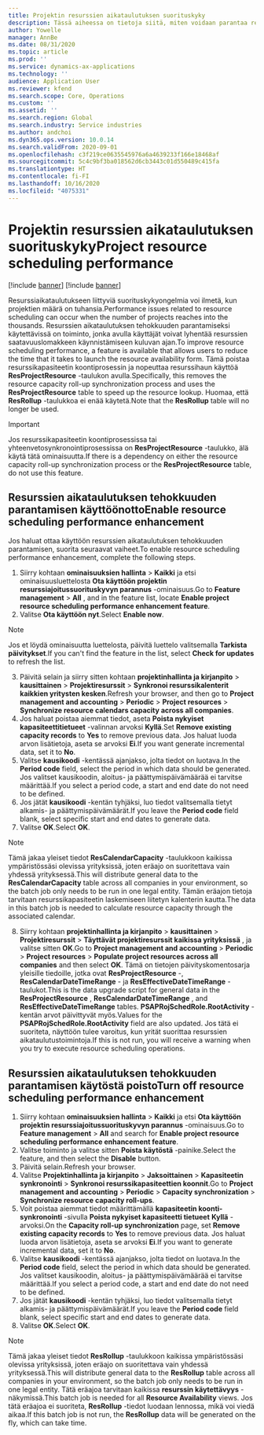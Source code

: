 ```yaml
---
title: Projektin resurssien aikataulutuksen suorituskyky
description: Tässä aiheessa on tietoja siitä, miten voidaan parantaa resurssien aikatauluttamisen tehokkuutta useissa projekteissa.
author: Yowelle
manager: AnnBe
ms.date: 08/31/2020
ms.topic: article
ms.prod: ''
ms.service: dynamics-ax-applications
ms.technology: ''
audience: Application User
ms.reviewer: kfend
ms.search.scope: Core, Operations
ms.custom: ''
ms.assetid: ''
ms.search.region: Global
ms.search.industry: Service industries
ms.author: andchoi
ms.dyn365.ops.version: 10.0.14
ms.search.validFrom: 2020-09-01
ms.openlocfilehash: c3f219ce0635545976a6a4639233f166e18468af
ms.sourcegitcommit: 5c4c9bf3ba018562d6cb3443c01d550489c415fa
ms.translationtype: HT
ms.contentlocale: fi-FI
ms.lasthandoff: 10/16/2020
ms.locfileid: "4075331"
---
```

# <a name="project-resource-scheduling-performance"></a><span data-ttu-id="20f45-103">Projektin resurssien aikataulutuksen suorituskyky</span><span class="sxs-lookup"><span data-stu-id="20f45-103">Project resource scheduling performance</span></span>

[!include [banner](../includes/banner.md)]
[!include [banner](../includes/preview-banner.md)]


<span data-ttu-id="20f45-104">Resurssiaikataulutukseen liittyviä suorituskykyongelmia voi ilmetä, kun projektien määrä on tuhansia.</span><span class="sxs-lookup"><span data-stu-id="20f45-104">Performance issues related to resource scheduling can occur when the number of projects reaches into the thousands.</span></span> <span data-ttu-id="20f45-105">Resurssien aikataulutuksen tehokkuuden parantamiseksi käytettävissä on toiminto, jonka avulla käyttäjät voivat lyhentää resurssien saatavuuslomakkeen käynnistämiseen kuluvan ajan.</span><span class="sxs-lookup"><span data-stu-id="20f45-105">To improve resource scheduling performance, a feature is available that allows users to reduce the time that it takes to launch the resource availability form.</span></span> <span data-ttu-id="20f45-106">Tämä poistaa resurssikapasiteetin koontiprosessin ja nopeuttaa resurssihaun käyttöä **ResProjectResource** -taulukon avulla.</span><span class="sxs-lookup"><span data-stu-id="20f45-106">Specifically, this removes the resource capacity roll-up synchronization process and uses the **ResProjectResource** table to speed up the resource lookup.</span></span> <span data-ttu-id="20f45-107">Huomaa, että **ResRollup** -taulukkoa ei enää käytetä.</span><span class="sxs-lookup"><span data-stu-id="20f45-107">Note that the **ResRollup** table will no longer be used.</span></span>

> [!IMPORTANT]
> <span data-ttu-id="20f45-108">Jos resurssikapasiteetin koontiprosessissa tai yhteenvetosynkronointiprosessissa on **ResProjectResource** -taulukko, älä käytä tätä ominaisuutta.</span><span class="sxs-lookup"><span data-stu-id="20f45-108">If there is a dependency on either the resource capacity roll-up synchronization process or the **ResProjectResource** table, do not use this feature.</span></span>

## <a name="enable-resource-scheduling-performance-enhancement"></a><span data-ttu-id="20f45-109">Resurssien aikataulutuksen tehokkuuden parantamisen käyttöönotto</span><span class="sxs-lookup"><span data-stu-id="20f45-109">Enable resource scheduling performance enhancement</span></span>
<span data-ttu-id="20f45-110">Jos haluat ottaa käyttöön resurssien aikataulutuksen tehokkuuden parantamisen, suorita seuraavat vaiheet.</span><span class="sxs-lookup"><span data-stu-id="20f45-110">To enable resource scheduling performance enhancement, complete the following steps.</span></span>

1. <span data-ttu-id="20f45-111">Siirry kohtaan **ominaisuuksien hallinta** > **Kaikki** ja etsi ominaisuusluettelosta **Ota käyttöön projektin resurssiajoitussuorituskyvyn parannus** -ominaisuus.</span><span class="sxs-lookup"><span data-stu-id="20f45-111">Go to **Feature management** > **All** , and in the feature list, locate **Enable project resource scheduling performance enhancement feature**.</span></span>
2. <span data-ttu-id="20f45-112">Valitse **Ota käyttöön nyt**.</span><span class="sxs-lookup"><span data-stu-id="20f45-112">Select **Enable now**.</span></span>

> [!NOTE]
> <span data-ttu-id="20f45-113">Jos et löydä ominaisuutta luettelosta, päivitä luettelo valitsemalla **Tarkista päivitykset**.</span><span class="sxs-lookup"><span data-stu-id="20f45-113">If you can't find the feature in the list, select **Check for updates** to refresh the list.</span></span>

3. <span data-ttu-id="20f45-114">Päivitä selain ja siirry sitten kohtaan **projektinhallinta ja kirjanpito** > **kausittainen** > **Projektiresurssit** > **Synkronoi resurssikalenterit kaikkien yritysten kesken**.</span><span class="sxs-lookup"><span data-stu-id="20f45-114">Refresh your browser, and then go to **Project management and accounting** > **Periodic** > **Project resources** > **Synchronize resource calendars capacity across all companies**.</span></span>
4. <span data-ttu-id="20f45-115">Jos haluat poistaa aiemmat tiedot, aseta **Poista nykyiset kapasiteettitietueet** -valinnan arvoksi **Kyllä**.</span><span class="sxs-lookup"><span data-stu-id="20f45-115">Set **Remove existing capacity records** to **Yes** to remove previous data.</span></span> <span data-ttu-id="20f45-116">Jos haluat luoda arvon lisätietoja, aseta se arvoksi **Ei**.</span><span class="sxs-lookup"><span data-stu-id="20f45-116">If you want generate incremental data, set it to **No**.</span></span>
5. <span data-ttu-id="20f45-117">Valitse **kausikoodi** -kentässä ajanjakso, jolta tiedot on luotava.</span><span class="sxs-lookup"><span data-stu-id="20f45-117">In the **Period code** field, select the period in which data should be generated.</span></span> <span data-ttu-id="20f45-118">Jos valitset kausikoodin, aloitus- ja päättymispäivämäärää ei tarvitse määrittää.</span><span class="sxs-lookup"><span data-stu-id="20f45-118">If you select a period code, a start and end date do not need to be defined.</span></span>
6. <span data-ttu-id="20f45-119">Jos jätät **kausikoodi** -kentän tyhjäksi, luo tiedot valitsemalla tietyt alkamis- ja päättymispäivämäärät.</span><span class="sxs-lookup"><span data-stu-id="20f45-119">If you leave the **Period code** field blank, select specific start and end dates to generate data.</span></span>
7. <span data-ttu-id="20f45-120">Valitse **OK**.</span><span class="sxs-lookup"><span data-stu-id="20f45-120">Select **OK**.</span></span>

 > [!NOTE]
 > <span data-ttu-id="20f45-121">Tämä jakaa yleiset tiedot **ResCalendarCapacity** -taulukkoon kaikissa ympäristössäsi olevissa yrityksissä, joten eräajo on suoritettava vain yhdessä yrityksessä.</span><span class="sxs-lookup"><span data-stu-id="20f45-121">This will distribute general data to the **ResCalendarCapacity** table across all companies in your environment, so the batch job only needs to be run in one legal entity.</span></span> <span data-ttu-id="20f45-122">Tämän eräajon tietoja tarvitaan resurssikapasiteetin laskemiseen liitetyn kalenterin kautta.</span><span class="sxs-lookup"><span data-stu-id="20f45-122">The data in this batch job is needed to calculate resource capacity through the associated calendar.</span></span>

8. <span data-ttu-id="20f45-123">Siirry kohtaan **projektinhallinta ja kirjanpito** > **kausittainen** > **Projektiresurssit** > **Täyttävät projektiresurssit kaikissa yrityksissä** , ja valitse sitten **OK**.</span><span class="sxs-lookup"><span data-stu-id="20f45-123">Go to **Project management and accounting** > **Periodic** > **Project resources** > **Populate project resources across all companies** and then select **OK**.</span></span> <span data-ttu-id="20f45-124">Tämä on tietojen päivityskomentosarja yleisille tiedoille, jotka ovat **ResProjectResource** -, **ResCalendarDateTimeRange** - ja **ResEffectiveDateTimeRange** -taulukot.</span><span class="sxs-lookup"><span data-stu-id="20f45-124">This is the data upgrade script for general data in the **ResProjectResource** , **ResCalendarDateTimeRange** , and **ResEffectiveDateTimeRange** tables.</span></span> <span data-ttu-id="20f45-125">**PSAPRojSchedRole.RootActivity** -kentän arvot päivittyvät myös.</span><span class="sxs-lookup"><span data-stu-id="20f45-125">Values for the **PSAPRojSchedRole.RootActivity** field are also updated.</span></span> <span data-ttu-id="20f45-126">Jos tätä ei suoriteta, näyttöön tulee varoitus, kun yrität suorittaa resurssien aikataulutustoimintoja.</span><span class="sxs-lookup"><span data-stu-id="20f45-126">If this is not run, you will receive a warning when you try to execute resource scheduling operations.</span></span>
 
## <a name="turn-off-resource-scheduling-performance-enhancement"></a><span data-ttu-id="20f45-127">Resurssien aikataulutuksen tehokkuuden parantamisen käytöstä poisto</span><span class="sxs-lookup"><span data-stu-id="20f45-127">Turn off resource scheduling performance enhancement</span></span>

1. <span data-ttu-id="20f45-128">Siirry kohtaan **ominaisuuksien hallinta** > **Kaikki** ja etsi **Ota käyttöön projektin resurssiajoitussuorituskyvyn parannus** -ominaisuus.</span><span class="sxs-lookup"><span data-stu-id="20f45-128">Go to **Feature management** > **All**  and search for **Enable project resource scheduling performance enhancement feature**.</span></span>
2. <span data-ttu-id="20f45-129">Valitse toiminto ja valitse sitten **Poista käytöstä** -painike.</span><span class="sxs-lookup"><span data-stu-id="20f45-129">Select the feature, and then select the **Disable** button.</span></span>
3. <span data-ttu-id="20f45-130">Päivitä selain.</span><span class="sxs-lookup"><span data-stu-id="20f45-130">Refresh your browser.</span></span>
4. <span data-ttu-id="20f45-131">Valitse **Projektinhallinta ja kirjanpito** > **Jaksoittainen** > **Kapasiteetin synkronointi** > **Synkronoi resurssikapasiteettien koonnit**.</span><span class="sxs-lookup"><span data-stu-id="20f45-131">Go to **Project management and accounting** > **Periodic** > **Capacity synchronization** > **Synchronize resource capacity roll-ups**.</span></span>
5. <span data-ttu-id="20f45-132">Voit poistaa aiemmat tiedot määrittämällä **kapasiteetin koonti-synkronointi** -sivulla **Poista nykyiset kapasiteetti tietueet** **Kyllä** -arvoksi.</span><span class="sxs-lookup"><span data-stu-id="20f45-132">On the **Capacity roll-up synchronization** page, set **Remove existing capacity records** to **Yes** to remove previous data.</span></span> <span data-ttu-id="20f45-133">Jos haluat luoda arvon lisätietoja, aseta se arvoksi **Ei**.</span><span class="sxs-lookup"><span data-stu-id="20f45-133">If you want to generate incremental data, set it to **No**.</span></span>
6. <span data-ttu-id="20f45-134">Valitse **kausikoodi** -kentässä ajanjakso, jolta tiedot on luotava.</span><span class="sxs-lookup"><span data-stu-id="20f45-134">In the **Period code** field, select the period in which data should be generated.</span></span> <span data-ttu-id="20f45-135">Jos valitset kausikoodin, aloitus- ja päättymispäivämäärää ei tarvitse määrittää.</span><span class="sxs-lookup"><span data-stu-id="20f45-135">If you select a period code, a start and end date do not need to be defined.</span></span>
7. <span data-ttu-id="20f45-136">Jos jätät **kausikoodi** -kentän tyhjäksi, luo tiedot valitsemalla tietyt alkamis- ja päättymispäivämäärät.</span><span class="sxs-lookup"><span data-stu-id="20f45-136">If you leave the **Period code** field blank, select specific start and end dates to generate data.</span></span>
8. <span data-ttu-id="20f45-137">Valitse **OK**.</span><span class="sxs-lookup"><span data-stu-id="20f45-137">Select **OK**.</span></span>

> [!NOTE]
> <span data-ttu-id="20f45-138">Tämä jakaa yleiset tiedot **ResRollup** -taulukkoon kaikissa ympäristössäsi olevissa yrityksissä, joten eräajo on suoritettava vain yhdessä yrityksessä.</span><span class="sxs-lookup"><span data-stu-id="20f45-138">This will distribute general data to the **ResRollup** table across all companies in your environment, so the batch job only needs to be run in one legal entity.</span></span> <span data-ttu-id="20f45-139">Tätä eräajoa tarvitaan kaikissa **resurssin käytettävyys** -näkymissä.</span><span class="sxs-lookup"><span data-stu-id="20f45-139">This batch job is needed for all **Resource Availability** views.</span></span> <span data-ttu-id="20f45-140">Jos tätä eräajoa ei suoriteta, **ResRollup** -tiedot luodaan lennossa, mikä voi viedä aikaa.</span><span class="sxs-lookup"><span data-stu-id="20f45-140">If this batch job is not run, the **ResRollup** data will be generated on the fly, which can take time.</span></span>
